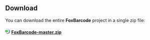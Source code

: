 
## Download

You can download the entire **FoxBarcode** project in a single zip file:

#### [![](../images/vfpxreleasesmall.png)](/../../archive/master.zip) [FoxBarcode-master.zip](/../../archive/master.zip)
